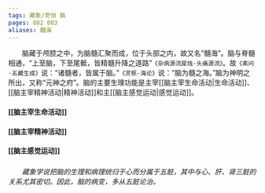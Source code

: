 ```yaml
---
tags: 藏象/奇恒 脑
pages: 082 083
aliases: 髓海
---
```

&emsp;&emsp;脑藏于颅腔之中，为脑髓汇聚而成，位于头部之内，故又名“髓海”。脑与脊髓相通，“上至脑，下至尾骶，皆精髓升降之道路”`《杂病源流犀烛·头痛源流》`。故`《素问·五藏生成》`说：“诸髓者，皆属于脑。”`《灵枢·海论》`说：“脑为髓之海。”脑为神明之所出，又称“元神之府”。脑的主要生理功能是主宰[[脑主宰生命活动|生命活动]]、[[脑主宰精神活动|精神活动]]和主[[脑主感觉运动|感觉运动]]。

#### [[脑主宰生命活动]]
#### [[脑主宰精神活动]]
#### [[脑主感觉运动]]
### 
&emsp;&emsp;<dfn>藏象学说把脑的生理和病理统归于心而分属于五脏，其中与心、肝、肾三脏的关系尤其密切。因此，脑的病变，多从五脏论治。</dfn>